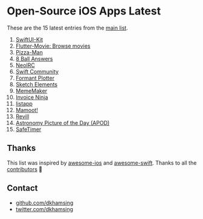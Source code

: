 # Open-Source iOS Apps Latest

These are the 15 latest entries from the [main list](https://github.com/dkhamsing/open-source-ios-apps).


1. [SwiftUI-Kit](https://github.com/jordansinger/SwiftUI-Kit)
2. [Flutter-Movie: Browse movies](https://github.com/khuong291/Flutter-Movie)
3. [Pizza-Man](https://github.com/fulldecent/pizzaman)
4. [8 Ball Answers](https://github.com/fulldecent/8-ball)
5. [NeoIRC](https://github.com/NozeIO/NeoIRC)
6. [Swift Community](https://github.com/superarcswift/SwiftCommunity)
7. [Formant Plotter](https://github.com/fulldecent/formant-analyzer)
8. [Sketch Elements](https://github.com/molcik/ios-sketch-elements)
9. [MemeMaker](https://github.com/dempseyatgithub/MemeMaker)
10. [Invoice Ninja](https://github.com/invoiceninja/flutter-client)
11. [listapp](https://github.com/dkhamsing/listapp.ios)
12. [Mamoot!](https://github.com/Benetos/Mamoot)
13. [Revill](https://github.com/ViniciusDeep/Revill)
14. [Astronomy Picture of the Day (APOD)](https://github.com/LASER-Yi/SwiftUI-APOD)
15. [SafeTimer](https://github.com/Hortelanos/SafeTimer)

## Thanks

This list was inspired by [awesome-ios](https://github.com/vsouza/awesome-ios) and [awesome-swift](https://github.com/matteocrippa/awesome-swift). Thanks to all the [contributors](https://github.com/dkhamsing/open-source-ios-apps/graphs/contributors) 🎉 

## Contact

- [github.com/dkhamsing](https://github.com/dkhamsing)
- [twitter.com/dkhamsing](https://twitter.com/dkhamsing)
